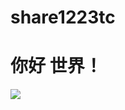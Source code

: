 # share1223tc
<h1>你好 世界！</h1>
<img src="https://raw.githubusercontent.com/share1223/share1223tc/main/xfl4ms.png">
